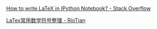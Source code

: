  [How to write LaTeX in IPython Notebook? - Stack Overflow](https://stackoverflow.com/questions/13208286/how-to-write-latex-in-ipython-notebook) 

 [LaTex常用数学符号整理 - RioTian](https://www.cnblogs.com/RioTian/p/14563284.html) 